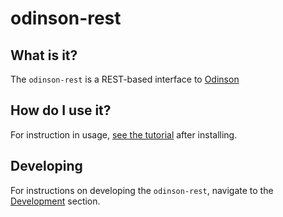 # odinson-rest

## What is it?

The `odinson-rest` is a REST-based interface to [Odinson](https://github.com/lum-ai/odinson)

<!-- and [statistical models](http://clulab.github.io/processors/metal.html) for parsing, tagging, and rule-based entity/event extraction. The system contains three [sbt subprojects](https://www.scala-sbt.org/1.x/docs/Multi-Project.html), `reader`, and `rest`. The API documentation for each subproject can be found here: [reader](./api/reader/index.html), [rest](./api/rest/index.html). -->

## How do I use it?

<!-- The `odinson-rest` can be used through a REST API defined in the `rest` subproject. The REST API can be run following -->
For instruction in usage, [see the tutorial](./tutorial.md) after installing.

## Developing

For instructions on developing the `odinson-rest`, navigate to the [Development](./dev/install.md) section.